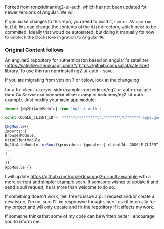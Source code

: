 Forked from ronzeidman/ng2-ui-auth, which has not been updated for newer versions of Angular. We will

If you make changes to this repo, you need to build it, `npm ci && npm run build`; this can change the contents of the `dist` directory, which need to be committed. Ideally that would be automated, but doing it manually for now to unblock the Dockstore migration to Angular 16.


### Original Content follows
An angular2 repository for authentication based on angular1's satellizer (https://satellizer.herokuapp.com/#/ https://github.com/sahat/satellizer) library. To use this run npm install ng2-ui-auth --save.

If you are migrating from version 7 or below, look at the changelog

for a full client + server-side example: ronzeidman/ng2-ui-auth-example.
for a Go Server and extended client example: pcdummy/ng2-ui-auth-example.
Just modify your main app module:

```ts
import {Ng2UiAuthModule} from 'ng2-ui-auth';

const GOOGLE_CLIENT_ID = '******\*\*******\*\*******\*\*******.apps.googleusercontent.com';

@NgModule({
imports: [
BrowserModule,
HttpClientModule,
Ng2UiAuthModule.forRoot({providers: {google: { clientId: GOOGLE_CLIENT_ID}}}),
...
]
...
})
AppModule {}
```

I will update https://github.com/ronzeidman/ng2-ui-auth-example with a more current and simpler example soon. If someone wishes to update it and send a pull request, he is more than welcome to do so.

If something doesn't work, feel free to issue a pull request and/or create a new issue, I'm not sure I'll be responsive though since I use it internally for my project and will only update and fix the repository if it affects my work.

If someone thinks that some of my code can be written better I encourage you to inform me.
